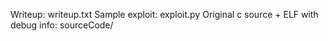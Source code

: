 Writeup: writeup.txt
Sample exploit: exploit.py
Original c source + ELF with debug info: sourceCode/
